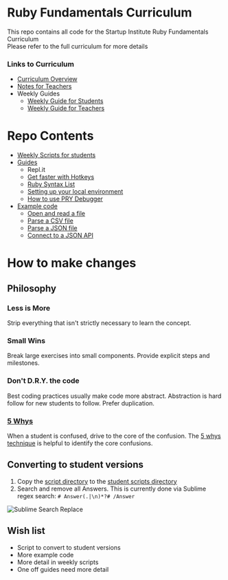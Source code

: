 # Ruby Fundamentals Curriculum
This repo contains all code for the Startup Institute Ruby Fundamentals Curriculum  
Please refer to the full curriculum for more details

### Links to Curriculum
- [Curriculum Overview](https://docs.google.com/document/d/1lkomE-14r6Vssc0rzBSXODYe5Uof_k4tdJvbrkzc3k0)
- [Notes for Teachers](https://docs.google.com/document/d/1CsQveSD9VUVKWvaoRwp4MpFYN-Dimc3UUA6dcV3ihck)
- Weekly Guides
  - [Weekly Guide for Students](https://docs.google.com/document/d/1g1ESo8xczgZJnxBF7ixLMh4bHCob6tpnwKomRktUOEU)
  - [Weekly Guide for Teachers](https://docs.google.com/document/d/1EF5YKMogt9p0CiBYY8e5vFVBvEAxP0UWpMrtZd_M2Ho)

# Repo Contents
- [Weekly Scripts for students](weekly_scripts)
- [Guides](one_off_guides)
  - Repl.it
  - [Get faster with Hotkeys](one_off_guides/computer_hotkeys.md)
  - [Ruby Syntax List](one_off_guides/syntax_guide.md)
  - [Setting up your local environment](one_off_guides/local_environment_setup.md)
  - [How to use PRY Debugger](one_off_guides/pry_usage.md)
- [Example code](example_code_library)
  - [Open and read a file](example_code_library/open_file)
  - [Parse a CSV file](example_code_library/parse_csv)
  - [Parse a JSON file](example_code_library/parse_json)
  - [Connect to a JSON API](example_code_library/api_connection)




# How to make changes

## Philosophy
### Less is More
Strip everything that isn't strictly necessary to learn the concept.

### Small Wins
Break large exercises into small components.  Provide explicit steps and milestones.

### Don't D.R.Y. the code
Best coding practices usually make code more abstract.  Abstraction is hard follow for new students to follow.  Prefer duplication.

### [5 Whys](https://en.wikipedia.org/wiki/5_Whys)
When a student is confused, drive to the core of the confusion.  The [5 whys technique](https://en.wikipedia.org/wiki/5_Whys) is helpful to identify the core confusions.


## Converting to student versions
1) Copy the [script directory](weekly_scripts) to the [student scripts directory](weekly_scripts_scripts_student_version)  
2) Search and remove all Answers. This is currently done via Sublime regex search: `# Answer(.|\n)*?# /Answer`

![Sublime Search Replace](https://www.evernote.com/shard/s358/sh/86da6f33-9b13-4206-8086-d9d40179e697/7cb290d9d7b1e7c1/res/eb3b32c6-647e-44fb-a9da-8d93e711b04b/skitch.png)

## Wish list
- Script to convert to student versions
- More example code
- More detail in weekly scripts
- One off guides need more detail
